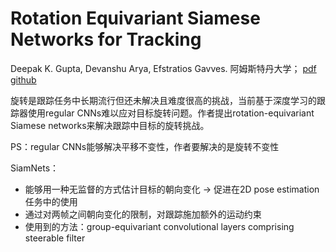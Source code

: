 # Rotation Equivariant Siamese Networks for Tracking

Deepak K. Gupta, Devanshu Arya, Efstratios Gavves. 阿姆斯特丹大学； [pdf](https://arxiv.org/abs/2012.13078) [github](https://github.com/dkgupta90/re-siamnet) 

旋转是跟踪任务中长期流行但还未解决且难度很高的挑战，当前基于深度学习的跟踪器使用regular CNNs难以应对目标旋转问题。作者提出rotation-equivariant Siamese networks来解决跟踪中目标的旋转挑战。

PS：regular CNNs能够解决平移不变性，作者要解决的是旋转不变性

SiamNets：

* 能够用一种无监督的方式估计目标的朝向变化 -> 促进在2D pose estimation任务中的使用
* 通过对两帧之间朝向变化的限制，对跟踪施加额外的运动约束
* 使用到的方法：group-equivariant convolutional layers comprising steerable filter
